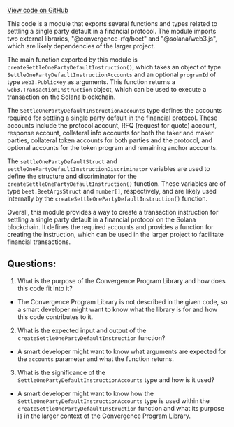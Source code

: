 [View code on GitHub](https://github.com/convergence-rfq/convergence-program-library/rfq/js/generated/instructions/settleOnePartyDefault.d.ts)

This code is a module that exports several functions and types related to settling a single party default in a financial protocol. The module imports two external libraries, "@convergence-rfq/beet" and "@solana/web3.js", which are likely dependencies of the larger project.

The main function exported by this module is `createSettleOnePartyDefaultInstruction()`, which takes an object of type `SettleOnePartyDefaultInstructionAccounts` and an optional `programId` of type `web3.PublicKey` as arguments. This function returns a `web3.TransactionInstruction` object, which can be used to execute a transaction on the Solana blockchain.

The `SettleOnePartyDefaultInstructionAccounts` type defines the accounts required for settling a single party default in the financial protocol. These accounts include the protocol account, RFQ (request for quote) account, response account, collateral info accounts for both the taker and maker parties, collateral token accounts for both parties and the protocol, and optional accounts for the token program and remaining anchor accounts.

The `settleOnePartyDefaultStruct` and `settleOnePartyDefaultInstructionDiscriminator` variables are used to define the structure and discriminator for the `createSettleOnePartyDefaultInstruction()` function. These variables are of type `beet.BeetArgsStruct` and `number[]`, respectively, and are likely used internally by the `createSettleOnePartyDefaultInstruction()` function.

Overall, this module provides a way to create a transaction instruction for settling a single party default in a financial protocol on the Solana blockchain. It defines the required accounts and provides a function for creating the instruction, which can be used in the larger project to facilitate financial transactions.
## Questions: 
 1. What is the purpose of the Convergence Program Library and how does this code fit into it?
- The Convergence Program Library is not described in the given code, so a smart developer might want to know what the library is for and how this code contributes to it.

2. What is the expected input and output of the `createSettleOnePartyDefaultInstruction` function?
- A smart developer might want to know what arguments are expected for the `accounts` parameter and what the function returns.

3. What is the significance of the `SettleOnePartyDefaultInstructionAccounts` type and how is it used?
- A smart developer might want to know how the `SettleOnePartyDefaultInstructionAccounts` type is used within the `createSettleOnePartyDefaultInstruction` function and what its purpose is in the larger context of the Convergence Program Library.